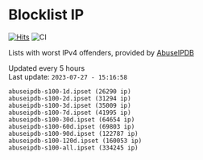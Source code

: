 # Blocklist IP

[![Hits](https://hits.seeyoufarm.com/api/count/incr/badge.svg?url=https%3A%2F%2Fgithub.com%2Fborestad%2Fblocklist-ip%2F&count_bg=%2379C83D&title_bg=%23555555&icon=&icon_color=%23E7E7E7&title=hits&edge_flat=false)](https://hits.seeyoufarm.com)  ![CI](https://img.shields.io/github/workflow/status/borestad/blocklist-ip/CI?style=flat-square)

Lists with worst IPv4 offenders, provided by [AbuseIPDB](https://www.abuseipdb.com/)

<!-- FOOTER-PLACEHOLDER -->
Updated every 5 hours<br>
Last update: `2023-07-27 - 15:16:58`
```
abuseipdb-s100-1d.ipset (26290 ip)
abuseipdb-s100-2d.ipset (31294 ip)
abuseipdb-s100-3d.ipset (35009 ip)
abuseipdb-s100-7d.ipset (41995 ip)
abuseipdb-s100-30d.ipset (64654 ip)
abuseipdb-s100-60d.ipset (69803 ip)
abuseipdb-s100-90d.ipset (122787 ip)
abuseipdb-s100-120d.ipset (160053 ip)
abuseipdb-s100-all.ipset (334245 ip)
```
